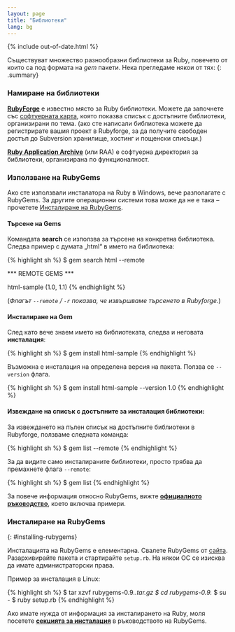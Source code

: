 ```yaml
---
layout: page
title: "Библиотеки"
lang: bg
---
```


{% include out-of-date.html %}

Съществуват множество разнообразни библиотеки за Ruby, повечето от които
са под формата на *gem* пакети. Нека прегледаме някои от тях:
{: .summary}

### Намиране на библиотеки

[**RubyForge**][1] е известно място за Ruby библиотеки. Можете да
започнете със [софтуерната карта][2], която показва списък с достъпните
библиотеки, организирани по тема. (ако сте написали библиотека можете да
регистрирате вашия проект в Rubyforge, за да получите
свободен достъп до Subversion хранилище, хостинг и пощенски списъци.)

[**Ruby Application Archive**][3] (или RAA) е софтуерна директория за
библиотеки, организирана по функционалност.

### Използване на RubyGems

Ако сте използвали инсталатора на Ruby в Windows, вече разполагате с
RubyGems. За другите операционни системи това може да не е така –
прочетете [Инсталиране на RubyGems](#installing-rubygems).

#### Търсене на Gems

Командата **search** се използва за търсене на конкретна библиотека.
Следва пример с думата „html“ в името на библиотека:

{% highlight sh %}
$ gem search html --remote

*** REMOTE GEMS ***

html-sample (1.0, 1.1)
{% endhighlight %}

(*Флагът `--remote` / `-r` показва, че извършваме търсенето в Rubyforge.*)

#### Инсталиране на Gem

След като вече знаем името на библиотеката, следва и неговата
**инсталация**\:

{% highlight sh %}
$ gem install html-sample
{% endhighlight %}

Възможна е инсталация на определена версия на пакета. Ползва се
`--version` флага.

{% highlight sh %}
$ gem install html-sample --version 1.0
{% endhighlight %}

#### Извеждане на списък с достъпните за инсталация библиотеки:

За извеждането на пълен списък на достъпните библиотеки в Rubyforge,
ползваме следната команда:

{% highlight sh %}
$ gem list --remote
{% endhighlight %}

За да видите само инсталираните библиотеки, просто трябва да премахнете
флага `--remote`\:

{% highlight sh %}
$ gem list
{% endhighlight %}

За повече информация относно RubyGems, вижте [**официалното
ръководство**][4], което включва примери.

### Инсталиране на RubyGems
{: #installing-rubygems}

Инсталацията на RubyGems е елементарна. Свалете RubyGems от
[сайта][5]. Разархивирайте пакета и стартирайте `setup.rb`. На някои ОС
се изисква да имате администраторски права.

Пример за инсталация в Linux:

{% highlight sh %}
$ tar xzvf rubygems-0.9.*.tar.gz
$ cd rubygems-0.9.*
$ su -
$ ruby setup.rb
{% endhighlight %}

Ако имате нужда от информация за инсталирането на Ruby, моля посетете
[**секцията за инсталация**][6] в ръководството на RubyGems.



[1]: http://rubyforge.org/
[2]: http://rubyforge.org/softwaremap/trove_list.php
[3]: http://raa.ruby-lang.org/
[4]: http://rubygems.org/read/chapter/1
[5]: http://rubyforge.org/frs/?group_id=126
[6]: http://rubygems.org/read/chapter/3
